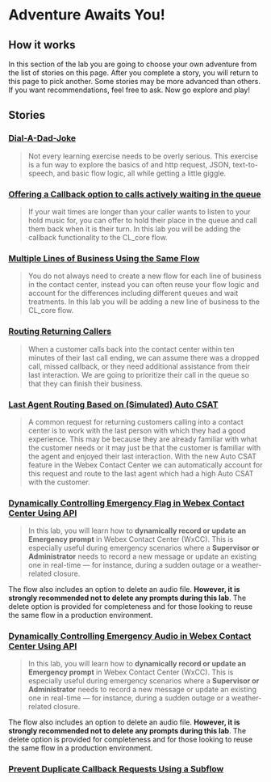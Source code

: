 # Adventure Awaits You!

## How it works
In this section of the lab you are going to choose your own adventure from the list of stories on this page.  After you complete a story, you will return to this page to pick another. Some stories may be more advanced than others.  If you want recommendations, feel free to ask.  Now go explore and play!

## Stories

### [Dial-A-Dad-Joke](dadJoke.md)
> Not every learning exercise needs to be overly serious.  This exercise is a fun way to explore the basics of and http request, JSON, text-to-speech, and basic flow logic, all while getting a little giggle.


### [Offering a Callback option to calls actively waiting in the queue](callback.md)
> If your wait times are longer than your caller wants to listen to your hold music for, you can offer to hold their place in the queue and call them back when it is their turn.  In this lab you will be adding the callback functionality to the CL<w class="POD"></w>_core</copy> flow.


### [Multiple Lines of Business Using the Same Flow](multiLOB.md)
> You do not always need to create a new flow for each line of business in the contact center, instead you can often reuse your flow logic and account for the differences including different queues and wait treatments.  In this lab you will be adding a new line of business to the CL<w class="POD"></w>_core</copy> flow.


### [Routing Returning Callers](returningCaller.md)
> When a customer calls back into the contact center within ten minutes of their last call ending, we can assume there was a dropped call, missed callback, or they need additional assistance from their last interaction. We are going to prioritize their call in the queue so that they can finish their business.


### [Last Agent Routing Based on (Simulated) Auto CSAT](LARbasedOnCSAT.md)
> A common request for returning customers calling into a contact center is to work with the last person with which they had a good experience. This may be because they are already familiar with what the customer needs or it may just be that the customer is familiar with the agent and enjoyed their last interaction. With the new Auto CSAT feature in the Webex Contact Center we can automatically account for this request and route to the last agent which had a high Auto CSAT with the customer. 

### [ Dynamically Controlling Emergency Flag in Webex Contact Center Using API](Emergency_Flag.md)
>In this lab, you will learn how to **dynamically record or update an Emergency prompt** in Webex Contact Center (WxCC). This is especially useful during emergency scenarios where a **Supervisor or Administrator** needs to record a new message or update an existing one in real-time — for instance, during a sudden outage or a weather-related closure.

The flow also includes an option to delete an audio file. **However, it is strongly recommended not to delete any prompts during this lab**. The delete option is provided for completeness and for those looking to reuse the same flow in a production environment.


### [  Dynamically Controlling Emergency Audio in Webex Contact Center Using API](Emergency_Audio.md)
>In this lab, you will learn how to **dynamically record or update an Emergency prompt** in Webex Contact Center (WxCC). This is especially useful during emergency scenarios where a **Supervisor or Administrator** needs to record a new message or update an existing one in real-time — for instance, during a sudden outage or a weather-related closure.

The flow also includes an option to delete an audio file. **However, it is strongly recommended not to delete any prompts during this lab**. The delete option is provided for completeness and for those looking to reuse the same flow in a production environment.


### [Prevent Duplicate Callback Requests Using a Subflow](dupCheck.md)
>


